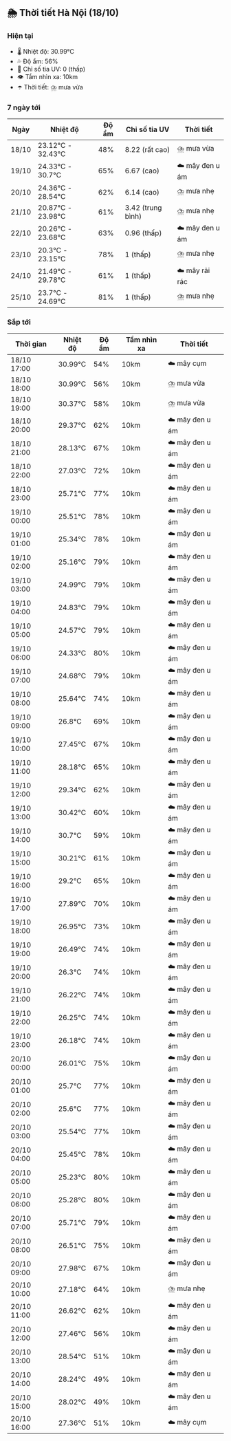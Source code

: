 ## 🌦️ Thời tiết Hà Nội (18/10)

### Hiện tại

- 🌡️ Nhiệt độ: 30.99℃
- 💦 Độ ẩm: 56%
- 🌟 Chỉ số tia UV: 0 (thấp)
- 👁️ Tầm nhìn xa: 10km
- ☂️ Thời tiết: ⛈️ mưa vừa

### 7 ngày tới

| Ngày | Nhiệt độ | Độ ẩm | Chỉ số tia UV | Thời tiết |
| --- | --- | --- | --- | --- |
| 18/10 | 23.12℃ - 32.43℃ | 48% | 8.22 (rất cao) | ⛈️ mưa vừa |
| 19/10 | 24.33℃ - 30.7℃ | 65% | 6.67 (cao) | ☁️ mây đen u ám |
| 20/10 | 24.36℃ - 28.54℃ | 62% | 6.14 (cao) | ⛈️ mưa nhẹ |
| 21/10 | 20.87℃ - 23.98℃ | 61% | 3.42 (trung bình) | ⛈️ mưa nhẹ |
| 22/10 | 20.26℃ - 23.68℃ | 63% | 0.96 (thấp) | ☁️ mây đen u ám |
| 23/10 | 20.3℃ - 23.15℃ | 78% | 1 (thấp) | ⛈️ mưa nhẹ |
| 24/10 | 21.49℃ - 29.78℃ | 61% | 1 (thấp) | ☁️ mây rải rác |
| 25/10 | 23.7℃ - 24.69℃ | 81% | 1 (thấp) | ⛈️ mưa nhẹ |

### Sắp tới

| Thời gian | Nhiệt độ | Độ ẩm | Tầm nhìn xa | Thời tiết |
| --- | --- | --- | --- | --- |
| 18/10 17:00 | 30.99℃ | 54% | 10km | ☁️ mây cụm |
| 18/10 18:00 | 30.99℃ | 56% | 10km | ⛈️ mưa vừa |
| 18/10 19:00 | 30.37℃ | 58% | 10km | ⛈️ mưa vừa |
| 18/10 20:00 | 29.37℃ | 62% | 10km | ☁️ mây đen u ám |
| 18/10 21:00 | 28.13℃ | 67% | 10km | ☁️ mây đen u ám |
| 18/10 22:00 | 27.03℃ | 72% | 10km | ☁️ mây đen u ám |
| 18/10 23:00 | 25.71℃ | 77% | 10km | ☁️ mây đen u ám |
| 19/10 00:00 | 25.51℃ | 78% | 10km | ☁️ mây đen u ám |
| 19/10 01:00 | 25.34℃ | 78% | 10km | ☁️ mây đen u ám |
| 19/10 02:00 | 25.16℃ | 79% | 10km | ☁️ mây đen u ám |
| 19/10 03:00 | 24.99℃ | 79% | 10km | ☁️ mây đen u ám |
| 19/10 04:00 | 24.83℃ | 79% | 10km | ☁️ mây đen u ám |
| 19/10 05:00 | 24.57℃ | 79% | 10km | ☁️ mây đen u ám |
| 19/10 06:00 | 24.33℃ | 80% | 10km | ☁️ mây đen u ám |
| 19/10 07:00 | 24.68℃ | 79% | 10km | ☁️ mây đen u ám |
| 19/10 08:00 | 25.64℃ | 74% | 10km | ☁️ mây đen u ám |
| 19/10 09:00 | 26.8℃ | 69% | 10km | ☁️ mây đen u ám |
| 19/10 10:00 | 27.45℃ | 67% | 10km | ☁️ mây đen u ám |
| 19/10 11:00 | 28.18℃ | 65% | 10km | ☁️ mây đen u ám |
| 19/10 12:00 | 29.34℃ | 62% | 10km | ☁️ mây đen u ám |
| 19/10 13:00 | 30.42℃ | 60% | 10km | ☁️ mây đen u ám |
| 19/10 14:00 | 30.7℃ | 59% | 10km | ☁️ mây đen u ám |
| 19/10 15:00 | 30.21℃ | 61% | 10km | ☁️ mây đen u ám |
| 19/10 16:00 | 29.2℃ | 65% | 10km | ☁️ mây đen u ám |
| 19/10 17:00 | 27.89℃ | 70% | 10km | ☁️ mây đen u ám |
| 19/10 18:00 | 26.95℃ | 73% | 10km | ☁️ mây đen u ám |
| 19/10 19:00 | 26.49℃ | 74% | 10km | ☁️ mây đen u ám |
| 19/10 20:00 | 26.3℃ | 74% | 10km | ☁️ mây đen u ám |
| 19/10 21:00 | 26.22℃ | 74% | 10km | ☁️ mây đen u ám |
| 19/10 22:00 | 26.25℃ | 74% | 10km | ☁️ mây đen u ám |
| 19/10 23:00 | 26.18℃ | 74% | 10km | ☁️ mây đen u ám |
| 20/10 00:00 | 26.01℃ | 75% | 10km | ☁️ mây đen u ám |
| 20/10 01:00 | 25.7℃ | 77% | 10km | ☁️ mây đen u ám |
| 20/10 02:00 | 25.6℃ | 77% | 10km | ☁️ mây đen u ám |
| 20/10 03:00 | 25.54℃ | 77% | 10km | ☁️ mây đen u ám |
| 20/10 04:00 | 25.45℃ | 78% | 10km | ☁️ mây đen u ám |
| 20/10 05:00 | 25.23℃ | 80% | 10km | ☁️ mây đen u ám |
| 20/10 06:00 | 25.28℃ | 80% | 10km | ☁️ mây đen u ám |
| 20/10 07:00 | 25.71℃ | 79% | 10km | ☁️ mây đen u ám |
| 20/10 08:00 | 26.51℃ | 75% | 10km | ☁️ mây đen u ám |
| 20/10 09:00 | 27.98℃ | 67% | 10km | ☁️ mây đen u ám |
| 20/10 10:00 | 27.18℃ | 64% | 10km | ⛈️ mưa nhẹ |
| 20/10 11:00 | 26.62℃ | 62% | 10km | ☁️ mây đen u ám |
| 20/10 12:00 | 27.46℃ | 56% | 10km | ☁️ mây đen u ám |
| 20/10 13:00 | 28.54℃ | 51% | 10km | ☁️ mây đen u ám |
| 20/10 14:00 | 28.24℃ | 49% | 10km | ☁️ mây đen u ám |
| 20/10 15:00 | 28.02℃ | 49% | 10km | ☁️ mây đen u ám |
| 20/10 16:00 | 27.36℃ | 51% | 10km | ☁️ mây cụm |
